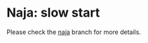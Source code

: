 # Naja: slow start

Please check the [naja](https://github.com/jiripudil/2021-03-27-posobota-naja-slow-start/commits/naja) branch for more details.

